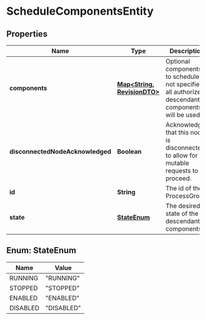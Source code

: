 # ScheduleComponentsEntity

## Properties
Name | Type | Description | Notes
------------ | ------------- | ------------- | -------------
**components** | [**Map&lt;String, RevisionDTO&gt;**](RevisionDTO.md) | Optional components to schedule. If not specified, all authorized descendant components will be used. |  [optional]
**disconnectedNodeAcknowledged** | **Boolean** | Acknowledges that this node is disconnected to allow for mutable requests to proceed. |  [optional]
**id** | **String** | The id of the ProcessGroup |  [optional]
**state** | [**StateEnum**](#StateEnum) | The desired state of the descendant components |  [optional]

<a name="StateEnum"></a>
## Enum: StateEnum
Name | Value
---- | -----
RUNNING | &quot;RUNNING&quot;
STOPPED | &quot;STOPPED&quot;
ENABLED | &quot;ENABLED&quot;
DISABLED | &quot;DISABLED&quot;
